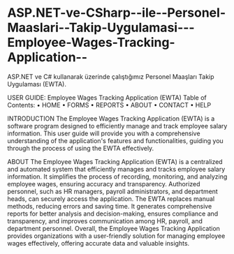 # ASP.NET-ve-CSharp--ile--Personel-Maaslari--Takip-Uygulamasi---Employee-Wages-Tracking-Application--
ASP.NET ve C# kullanarak üzerinde çalıştığımız Personel Maaşları Takip Uygulaması (EWTA).

USER GUIDE:
Employee Wages Tracking Application (EWTA)
Table of Contents:
•	HOME
•	FORMS
•	REPORTS 
•	ABOUT
•	CONTACT
•	HELP

INTRODUCTION
The Employee Wages Tracking Application (EWTA) is a software program designed to efficiently manage and track employee salary information. 
This user guide will provide you with a comprehensive understanding of the application's features and functionalities, guiding you through the process of using the EWTA effectively.

ABOUT
The Employee Wages Tracking Application (EWTA) is a centralized and automated system that efficiently manages and tracks employee salary information.
It simplifies the process of recording, monitoring, and analyzing employee wages, ensuring accuracy and transparency.
Authorized personnel, such as HR managers, payroll administrators, and department heads, can securely access the application. 
The EWTA replaces manual methods, reducing errors and saving time. It generates comprehensive reports for better analysis and decision-making, ensures compliance and transparency, and improves communication among HR, payroll, and department personnel. 
Overall, the Employee Wages Tracking Application provides organizations with a user-friendly solution for managing employee wages effectively, offering accurate data and valuable insights.
